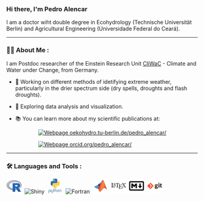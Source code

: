 ### Hi there, I'm Pedro Alencar

I am a doctor wiht double degree in Ecohydrology (Technische Universität Berlin) and Agricultural Engineering (Universidade Federal do Ceará).

---

### :man_technologist: About Me :


I am Postdoc researcher of the Einstein Research Unit [CliWaC](https://www.cliwac.de/) - Climate and Water under Change, from Germany.

- :microscope: Working on different methods of idetifying extreme weather, particularly in the drier spectrum side (dry spells, droughts and flash droughts).

- :seedling: Exploring data analysis and visualization.

- :books: You can learn more about my scientific publications at: 

      &emsp; &emsp;
[<img src="https://svgsilh.com/svg/1721872.svg" title="Webpage" alt="Webpage" width="25" height="25"/> oekohydro.tu-berlin.de/pedro_alencar/](https://www.oekohydro.tu-berlin.de/menue/team/pedro_alencar/)
   
      &emsp; &emsp;
[<img src="https://orcid.org/assets/vectors/orcid.logo.icon.svg" title="Webpage" alt="Webpage" width="25" height="25"/> orcid.org/pedro_alencar/](https://orcid.org/0000-0001-6221-8580)
                                                      
---
### :hammer_and_wrench: Languages and Tools :

<div>
  <img src="https://github.com/devicons/devicon/blob/master/icons/r/r-original.svg" title="R" alt="R" width="40" height="40"/>&nbsp;
  <img src="https://community.rstudio.com/uploads/default/optimized/3X/4/c/4cb7affc3526a41765d85473f46b0ed136d46c6a_2_431x499.png" title="Shiny" alt="Shiny" width="40" height="40"/>&nbsp;
  <img src="https://github.com/devicons/devicon/blob/master/icons/python/python-original-wordmark.svg" title="Python" alt="Python" width="40" height="40"/>&nbsp;
  <img src="https://upload.wikimedia.org/wikipedia/commons/b/b8/Fortran_logo.svg" title="Fortran" alt="Fortran" width="30" height="30"/>&nbsp;
  <img src="https://github.com/devicons/devicon/blob/master/icons/matlab/matlab-original.svg" title="MATLAB" alt="MATLAB" width="40" height="40"/>&nbsp;
  <img src="https://github.com/devicons/devicon/blob/master/icons/latex/latex-original.svg" title="LaTeX" alt="LaTeX" width="40" height="40"/>&nbsp;
  <img src="https://github.com/devicons/devicon/blob/master/icons/markdown/markdown-original.svg" title="Markdown" alt="Markdown" width="40" height="40"/>&nbsp;
  <img src="https://github.com/devicons/devicon/blob/master/icons/git/git-original-wordmark.svg" title="Git" **alt="Git" width="40" height="40"/>
</div>

<!--
**pedroalencar1/pedroalencar1** is a ✨ _special_ ✨ repository because its `README.md` (this file) appears on your GitHub profile.

Here are some ideas to get you started:

- 🔭 I’m currently working on ...
- 🌱 I’m currently learning ...
- 👯 I’m looking to collaborate on ...
- 🤔 I’m looking for help with ...
- 💬 Ask me about ...
- 📫 How to reach me: ...
- 😄 Pronouns: ...
- ⚡ Fun fact: ...
-->
